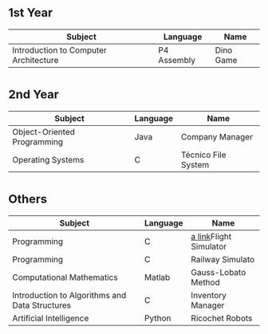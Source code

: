 # <sub>1st Year
Subject | Language | Name 
--- | --- | --- 
Introduction to Computer Architecture | P4 Assembly | Dino Game

# <sub>2nd Year
Subject | Language | Name 
--- | --- | --- 
Object-Oriented Programming |Java | Company Manager
Operating Systems | C | Técnico File System

# <sub>Others
Subject | Language | Name 
--- | --- | --- 
Programming | C | [a link](https://github.com/user/repo/blob/branch/other_file.md)Flight Simulator
Programming | C | Railway Simulato
Computational Mathematics | Matlab | Gauss-Lobato Method
Introduction to Algorithms and Data Structures | C | Inventory Manager
Artificial Intelligence | Python | Ricochet Robots
